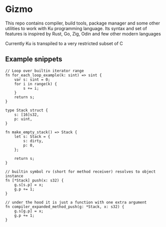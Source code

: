 # Gizmo

This repo contains compiler, build tools, package manager and some other utilities
to work with Ku programming language. Its syntax and set of features is inspired by
Rust, Go, Zig, Odin and few other modern languages

Currently Ku is transpiled to a very restricted subset of C

## Example snippets

```ku
// Loop over builtin iterator range
fn for_each_loop_example(k: sint) => sint {
    var s: sint = 0;
    for i in range(k) {
        s += i;
    }
    return s;
}

type Stack struct {
    s: [16]s32,
    p: uint,
}

fn make_empty_stack() => Stack {
    let s: Stack = {
        s: dirty,
        p: 0,
    };

    return s;
}

// builtin symbol rv (short for method receiver) resolves to object instance
fn [*Stack] push(x: s32) {
    g.s[s.p] = x;
    g.p += 1;
}

// under the hood it is just a function with one extra argument
fn compiler_expanded_method_push(g: *Stack, x: s32) {
    g.s[g.p] = x;
    g.p += 1;
}
```
